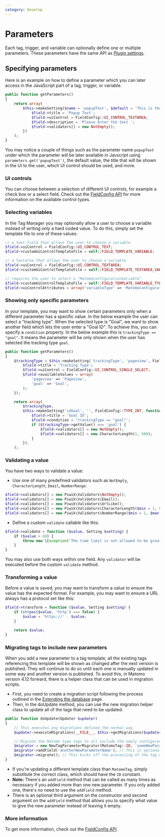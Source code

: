 ```yaml
---
category: Develop
---
```

# Parameters

Each tag, trigger, and variable can optionally define one or multiple parameters. These parameters have the same API as [Plugin settings](/guides/plugin-settings).

## Specifying parameters

Here is an example on how to define a parameter which you can later access in the JavaScript part of a tag, trigger, or variable.

```php
public function getParameters()
{
    return array(
        $this->makeSetting($name = 'popupText', $default = 'This is the default value', FieldConfig::TYPE_STRING, function (FieldConfig $field) {
            $field->title = 'Popup Text';
            $field->uiControl = FieldConfig::UI_CONTROL_TEXTAREA;
            $field->description = 'Please Enter the text ';
            $field->validators[] = new NotEmpty();
        })
    );
}
```

You may notice a couple of things such as the parameter name `popupText` under which the parameter will be
later available in Javscript using `parameters.get('popupText')`, the default value, the title that will be shown in the UI to the user, which UI control should be used, and more.

### UI controls

You can choose between a selection of different UI controls, for example a check box or a select field. Check out the [FieldConfig API](https://developer.matomo.org/api-reference/Piwik/Settings/FieldConfig) for more information on the available
control types.

### Selecting variables

In the Tag Manager you may optionally allow a user to choose a variable instead of writing only a hard coded value. To do this,
simply set the template file to one of these values:

```php
// a text field that allows the user to choose a variable
$field->uiControl = FieldConfig::UI_CONTROL_TEXT;
$field->customUiControlTemplateFile = self::FIELD_TEMPLATE_VARIABLE;

// a textarea that allows the user to choose a variable
$field->uiControl = FieldConfig::UI_CONTROL_TEXTAREA;
$field->customUiControlTemplateFile = self::FIELD_TEMPLATE_TEXTAREA_VARIABLE;

// requires the user to select a "MatomoConfigurationVariable"
$field->customUiControlTemplateFile = self::FIELD_TEMPLATE_VARIABLE_TYPE;
$field->uiControlAttributes = array('variableType' => 'MatomoConfiguration');
```

### Showing only specific parameters

In your template, you may want to show certain parameters only when a different parameter has a specific value. In the below example the user can select a "tracking type". When the selected type is "Goal", we want to show another field which lets the
user enter a "Goal ID". To achieve this, you can specify a `condition` property. In the below example this is `trackingType == "goal"`. It means the parameter will be only shown when the user has selected the tracking type `goal`.

```php
public function getParameters()
{
    $trackingType = $this->makeSetting('trackingType', 'pageview', FieldConfig::TYPE_STRING, function (FieldConfig $field) {
        $field->title = 'Tracking Type';
        $field->uiControl = FieldConfig::UI_CONTROL_SINGLE_SELECT;
        $field->availableValues = array(
            'pageview' => 'Pageview',
            'goal' => 'Goal',
        );
    });

    return array(
        $trackingType,
        $this->makeSetting('idGoal', '', FieldConfig::TYPE_INT, function (FieldConfig $field) use ($trackingType) {
            $field->title = 'Goal ID';
            $field->condition = 'trackingType == "goal"';
            if ($trackingType->getValue() === 'goal') {
                $field->validators[] = new NotEmpty();
                $field->validators[] = new CharacterLength(1, 500);
            }
        }),
    );
```

### Validating a value

You have two ways to validate a value:

* Use one of many predefined validators such as `NotEmpty`, `CharacterLength`, `Email`, `NumberRange`:

```php
$field->validators[] = new Piwik\Validators\NotEmpty();
$field->validators[] = new Piwik\Validators\Email();
$field->validators[] = new Piwik\Validators\UrlLike();
$field->validators[] = new Piwik\Validators\CharacterLength($min = 1, $max = 500);
$field->validators[] = new Piwik\Validators\NumberRange($min = 1, $max = 500);
```

* Define a custom `validate` callable like this:

```php
$field->validate = function ($value, Setting $setting) {
    if ($value > 60) {
        throw new \Exception('The time limit is not allowed to be greater than 60 minutes.');
    }
}
```

You may also use both ways within one field. Any `validator` will be executed before the custom `validate` method.

### Transforming a value

Before a value is saved, you may want to transform a value to ensure the value has the expected format. For example, you may want to ensure a URL always has a protocol set like this:

```php
$field->transform = function ($value, Setting $setting) {
    if (strpos($value, 'http') === false) {
        $value = 'https://' . $value;
    }

    return $value;
}
```

### Migrating tags to include new parameters

When you add a new parameter to a tag template, all the existing tags referencing this template will be shown as changed after the next version is published. They will continue to do so until each one is manually updated in some way and another version is published. To avoid this, in Matomo version 4.12 forward, there is a helper class that can be used in migration scripts.

* First, you need to create a migration script following the process outlined in the [Extending the database](https://developer.matomo.org/guides/extending-database) page.
* Then, in the doUpdate method, you can use the new migration helper class to update all of the tags that need to be updated.
```php
public function doUpdate(Updater $updater)
{
    // This executes any migrations defined the normal way.
    $updater->executeMigrations(__FILE__, $this->getMigrations($updater));

    // Migrate the Matomo type tags to all include the newly configured field.
    $migrator = new NewTagParameterMigrator(MatomoTag::ID, 'someNewParameterName');
    $migrator->addField('anotherNewParameterName'); // This is optional and only needed if you added more than one parameter.
    $migrator->migrate(); // This kicks off the processing of the tag migration.
}
```
* If you're updating a different template class than `MatomoTag`, simply substitute the correct class, which should have the `ID` constant.
* __Note:__ There's an `addField` method that can be called as many times as necessary if you added more than one new parameter. If you only added one, there's no need to use the `addField` method.
* There is an optional third argument on the constructor and second argument on the `addField` method that allows you to specify what value to give the new parameter instead of leaving it empty.

### More information

To get more information, check out the [FieldConfig API](https://developer.matomo.org/api-reference/Piwik/Settings/FieldConfig).

